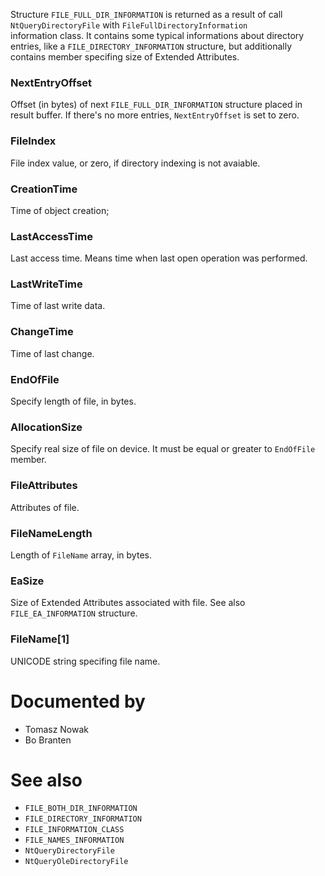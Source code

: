 Structure `FILE_FULL_DIR_INFORMATION` is returned as a result of call `NtQueryDirectoryFile` with `FileFullDirectoryInformation` \
information class. It contains some typical informations about directory entries, like a `FILE_DIRECTORY_INFORMATION` structure, but additionally contains member specifing size of Extended Attributes.

### NextEntryOffset

Offset (in bytes) of next `FILE_FULL_DIR_INFORMATION` structure placed in result buffer. If there's no more entries, `NextEntryOffset` is set to zero.

### FileIndex

File index value, or zero, if directory indexing is not avaiable.

### CreationTime

Time of object creation;

### LastAccessTime

Last access time. Means time when last open operation was performed.

### LastWriteTime

Time of last write data.

### ChangeTime

Time of last change.

### EndOfFile

Specify length of file, in bytes.

### AllocationSize

Specify real size of file on device. It must be equal or greater to `EndOfFile` member.

### FileAttributes

Attributes of file.

### FileNameLength

Length of `FileName` array, in bytes.

### EaSize

Size of Extended Attributes associated with file. See also `FILE_EA_INFORMATION` structure.

### FileName[1]

UNICODE string specifing file name.

# Documented by

* Tomasz Nowak
* Bo Branten

# See also

* `FILE_BOTH_DIR_INFORMATION`
* `FILE_DIRECTORY_INFORMATION`
* `FILE_INFORMATION_CLASS`
* `FILE_NAMES_INFORMATION`
* `NtQueryDirectoryFile`
* `NtQueryOleDirectoryFile`
